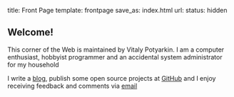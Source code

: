 title: Front Page
template: frontpage
save_as: index.html
url:
status: hidden


<!-- This page is rendered from a custom template -->


## Welcome!

This corner of the Web is maintained by Vitaly Potyarkin. I am a computer
enthusiast, hobbyist programmer and an accidental system administrator for my
household

I write a [blog], publish some open source projects at [GitHub]
and I enjoy receiving feedback and comments via [email]

[blog]: /posts/
[GitHub]: https://github.com/sio
[email]: mailto:sio.wtf@gmail.com
